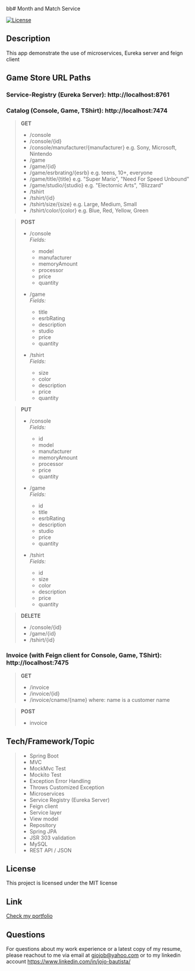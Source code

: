 bb# Month and Match Service

[![License](https://img.shields.io/badge/License-MIT-brightgreen.svg)](https://opensource.org/licenses/MIT)

## Description

This app demonstrate the use of microservices, Eureka server and feign client

## **Game Store URL Paths**

### Service-Registry (Eureka Server): http://localhost:8761
### Catalog (Console, Game, TShirt): http://localhost:7474
> **GET**
> - /console
> - /console/{id}
> - /console/manufacturer/{manufacturer}   e.g. Sony, Microsoft, Nintendo
> - /game
> - /game/{id}
> - /game/esrbrating/{esrb}   e.g. teens, 10+, everyone
> - /game/title/{title}       e.g. "Super Mario", "Need For Speed Unbound"
> - /game/studio/{studio}     e.g. "Electornic Arts", "Blizzard"
> - /tshirt
> - /tshirt/{id}
> - /tshirt/size/{size}       e.g. Large, Medium, Small
> - /tshirt/color/{color}     e.g. Blue, Red, Yellow, Green

> **POST**
> - /console </br>
>     *Fields:*
>     * model
>     * manufacturer
>     * memoryAmount
>     * processor
>     * price
>     * quantity
>
> - /game </br>
>     *Fields:*
>     * title
>     * esrbRating
>     * description
>     * studio
>     * price
>     * quantity
>
> - /tshirt <br>
>     *Fields:*
>     * size
>     * color
>     * description
>     * price
>     * quantity

> **PUT**
> - /console </br>
>     *Fields:*
>     * id
>     * model
>     * manufacturer
>     * memoryAmount
>     * processor
>     * price
>     * quantity
>
> - /game </br>
>     *Fields:*
>     * id
>     * title
>     * esrbRating
>     * description
>     * studio
>     * price
>     * quantity
>
> - /tshirt <br>
>     *Fields:*
>     * id
>     * size
>     * color
>     * description
>     * price
>     * quantity

> **DELETE**
> - /console/{id}
> - /game/{id}
> - /tshirt/{id}

### Invoice (with Feign client for Console, Game, TShirt): http://localhost:7475
> **GET**
> - /invoice
> - /invoice/{id}
> - /invoice/cname/{name}    where: name is a customer name

> **POST**
> - invoice

## **Tech/Framework/Topic**

> - Spring Boot
> - MVC
> - MockMvc Test
> - Mockito Test
> - Exception Error Handling
> - Throws Customized Exception
> - Microservices
> - Service Registry (Eureka Server)
> - Feign client
> - Service layer
> - View model
> - Repository
> - Spring JPA
> - JSR 303 validation
> - MySQL
> - REST API / JSON

## License <a id="license"></a>

This project is licensed under the MIT license

## Link <a id="link"></a>

[Check my portfolio](https://full-stack-developer-react.herokuapp.com/)

## Questions <a id="questions"></a>

For questions about my work experience or a latest copy of my resume, please reachout to me via email at gjojob@yahoo.com or to my linkedin account https://www.linkedin.com/in/jojo-bautista/
